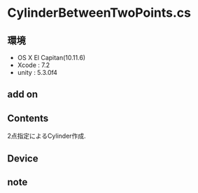 # CylinderBetweenTwoPoints.cs #

## 環境 ##
*	OS X El Capitan(10.11.6)
*	Xcode : 7.2
*	unity : 5.3.0f4

## add on ##

## Contents ##
2点指定によるCylinder作成.

## Device ##

## note ##






